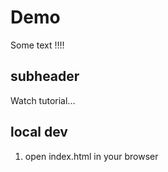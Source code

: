 # Demo

Some text !!!!

## subheader

Watch tutorial...

## local dev

1. open index.html in your browser